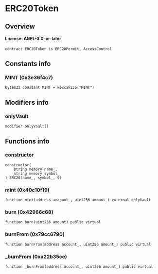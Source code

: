 # ERC20Token

## Overview

#### License: AGPL-3.0-or-later

```solidity
contract ERC20Token is ERC20Permit, AccessControl
```


## Constants info

### MINT (0x3e36f4c7)

```solidity
bytes32 constant MINT = keccak256("MINT")
```


## Modifiers info

### onlyVault

```solidity
modifier onlyVault()
```


## Functions info

### constructor

```solidity
constructor(
    string memory name_,
    string memory symbol_
) ERC20(name_, symbol_, 9)
```


### mint (0x40c10f19)

```solidity
function mint(address account_, uint256 amount_) external onlyVault
```


### burn (0x42966c68)

```solidity
function burn(uint256 amount) public virtual
```


### burnFrom (0x79cc6790)

```solidity
function burnFrom(address account_, uint256 amount_) public virtual
```


### _burnFrom (0xa22b35ce)

```solidity
function _burnFrom(address account_, uint256 amount_) public virtual
```

